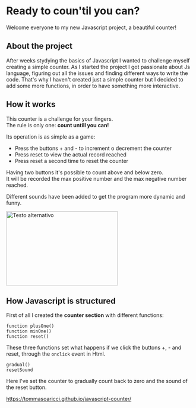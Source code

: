 # Ready to coun'til you can?

Welcome everyone to my new Javascript project, a beautiful counter!

## About the project

After weeks stydying the basics of Javascript I wanted to challenge myself creating a simple counter. As I started the project I got passionate about Js language, figuring out all the issues and finding different ways to write the code. That's why I haven't created just a simple counter but I decided to add some more functions, in order to have something more interactive. 

## How it works

This counter is a challenge for your fingers.   
The rule is only one: **count untill you can!**

Its operation is as simple as a game:

- Press the buttons + and - to increment o decrement the counter
- Press reset to view the actual record reached
- Press reset a second time to reset the counter

Having two buttons it's possible to count above and below zero.   
It will be recorded the max positive number and the max negative number reached.

Different sounds have been added to get the program more dynamic and funny.

<img src="https://i.postimg.cc/W134vYJv/Screenshot-2023-12-16-142807.png" alt="Testo alternativo" width="300" height="200">

## How Javascript is structured

First of all I created the **counter section** with different functions:

```
function plusOne()
function minOne()
function reset()
```

These three functions set what happens if we click the buttons +, - and reset, through the ```onclick``` event in Html.

```
gradual()
resetSound
```

Here I've set the counter to gradually count back to zero and the sound of the reset button.










https://tommasoaricci.github.io/javascript-counter/
